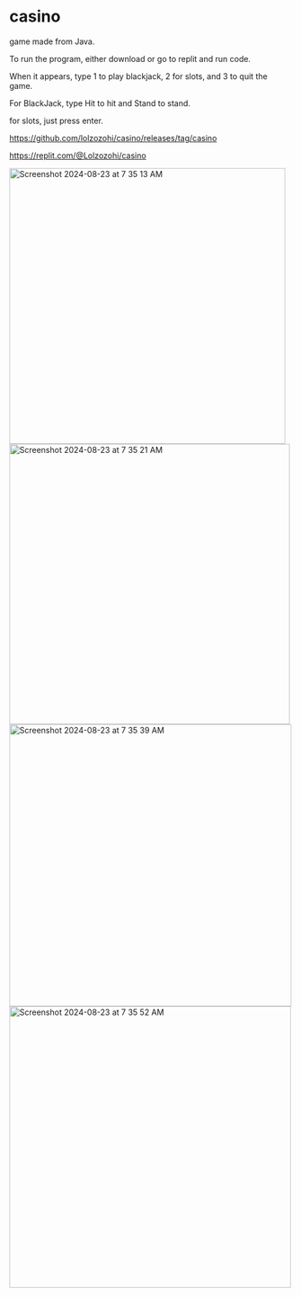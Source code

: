 # casino

game made from Java.

To run the program, either download or go to replit and run code. 

When it appears, type 1 to play blackjack, 2 for slots, and 3 to quit the game.

For BlackJack, type Hit to hit and Stand to stand.

for slots, just press enter.

https://github.com/lolzozohi/casino/releases/tag/casino

https://replit.com/@Lolzozohi/casino


<img width="491" alt="Screenshot 2024-08-23 at 7 35 13 AM" src="https://github.com/user-attachments/assets/164228ab-176a-4761-bc96-8dbc69936d7f">
<img width="499" alt="Screenshot 2024-08-23 at 7 35 21 AM" src="https://github.com/user-attachments/assets/d5a31cc5-1ff1-4766-a839-37ee73bcb599">
<img width="502" alt="Screenshot 2024-08-23 at 7 35 39 AM" src="https://github.com/user-attachments/assets/377c0703-bd49-4a42-b74f-5f3fbf1906e6">
<img width="501" alt="Screenshot 2024-08-23 at 7 35 52 AM" src="https://github.com/user-attachments/assets/f51b050a-822b-4b3b-9800-56f7a67ee79a">
